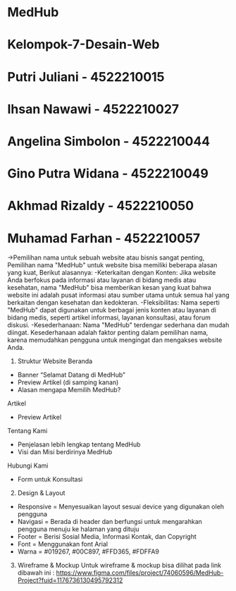# MedHub
# Kelompok-7-Desain-Web
# Putri Juliani - 4522210015
# Ihsan Nawawi - 4522210027
# Angelina Simbolon - 4522210044
# Gino Putra Widana - 4522210049
# Akhmad Rizaldy - 4522210050
# Muhamad Farhan - 4522210057

->Pemilihan nama untuk sebuah website atau bisnis sangat penting, 
Pemilihan nama "MedHub" untuk website bisa memiliki beberapa alasan yang kuat, 
Berikut alasannya:
-Keterkaitan dengan Konten: Jika website Anda berfokus pada informasi atau layanan di bidang medis atau kesehatan, 
nama "MedHub" bisa memberikan kesan yang kuat bahwa website ini adalah pusat informasi atau sumber utama untuk semua hal yang berkaitan dengan kesehatan dan kedokteran.
-Fleksibilitas: Nama seperti "MedHub" dapat digunakan untuk berbagai jenis konten atau layanan di bidang medis, 
seperti artikel informasi, layanan konsultasi, atau forum diskusi.
-Kesederhanaan: Nama "MedHub" terdengar sederhana dan mudah diingat. Kesederhanaan adalah faktor penting dalam pemilihan nama, 
karena memudahkan pengguna untuk mengingat dan mengakses website Anda.

1.	Struktur Website
Beranda
-	Banner “Selamat Datang di MedHub”
-	Preview Artikel (di samping kanan)
-	Alasan mengapa Memilih MedHub?

Artikel
-	Preview Artikel

Tentang Kami
-	Penjelasan lebih lengkap tentang MedHub
-	Visi dan Misi berdirinya MedHub

Hubungi Kami
-	Form untuk Konsultasi

2.	Design & Layout
-	Responsive = Menyesuaikan layout sesuai device yang digunakan oleh pengguna
-	Navigasi = Berada di header dan berfungsi untuk mengarahkan pengguna menuju ke halaman yang dituju
-	Footer = Berisi Sosial Media, Informasi Kontak, dan Copyright
-	Font = Menggunakan font Arial
-	Warna = #019267, #00C897, #FFD365, #FDFFA9

3.	Wireframe & Mockup
Untuk wireframe & mockup bisa dilihat pada link dibawah ini :
https://www.figma.com/files/project/74060596/MedHub-Project?fuid=1176736130495792312
